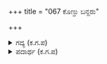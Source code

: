 +++
title = "067 ಕೊಣ್ಡು ಬನ್ದರು"

+++

<details><summary>ಗದ್ಯ (ಕ.ಗ.ಪ) </summary>

67. ದ್ರುಪದ ಮಹಾರಾಜನನ್ನು ಸೆರೆಹಿಡಿದುಕೊಂಡು ಬಂದರು. ದ್ರೋಣನ ಎದುರಿಗೆ ಈತನನ್ನು ಅಡ್ಡ ಬೀಳಿಸಿದರು. ಶಿಷ್ಯರೊಪ್ಪಿಸಿದ ದಕ್ಷಿಣೆಯನ್ನು ಗುರು ಕೈಕೊಂಡನು. "ಎಲವೋ ದ್ರುಪದ ಸಖ, ಪೂರ್ವವನ್ನು ಸ್ಮರಿಸಿಕೋ" ಎಂದು ಹೇಳಿ, ಆ ಮೇಲೆ ಶಿಷ್ಯರ ಕಡೆ ತಿರುಗಿ "ಇವನು ಲಜ್ಜೆಗೇಡಿ, ಇವನನ್ನು ಬಿಟ್ಟು ಬಿಡಿ, ಒಂದೇ ಸಮನೆ ಹಟಮಾರಿಯಾದನು ದರ್ಪವಿಷಕ್ಕೆ ಮೊದಲೇ ಒಪ್ಪಿಸಿಕೊಂಡು  ಮೂರ್ಛೆಯಿಂದ ಮೈಮರೆತವನನ್ನು ಏನು ಮಾಡಲಿ?" ಎಂದು ದ್ರೋಣನು ಹೇಳಿದನು.
</details>

<details><summary>ಪದಾರ್ಥ (ಕ.ಗ.ಪ) </summary>

ದಿಂಡುಗೆಡಹು-ಅಡ್ಡ ಬೀಳಿಸು, ಮುಂಕೊಂಡು-ಮುಂದಾಗಿ, ಭಂಡ-ಲಜ್ಜೆಗೇಡಿ, ಚಂಡಿ-ಹಟಮಾರಿ
</details>
